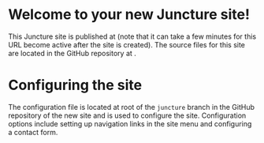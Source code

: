 # Welcome to your new Juncture site!

This Juncture site is published at [<site-url>](<site-url>) (note that it can take a few minutes for this URL become active after the site is created).  The source files for this site are located in the GitHub repository at [<github-url>](<github-url>).

# Configuring the site

The configuration file [<config-url>](<config-url>) is located at root of the `juncture` branch in the GitHub repository of the new site and is used to configure the site.  Configuration options include setting up navigation links in the site menu and configuring a contact
form.